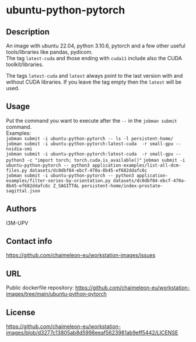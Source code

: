 # ubuntu-python-pytorch

## Description
An image with ubuntu 22.04, python 3.10.6, pytorch and a few other useful tools/libraries like pandas, pydicom.  
The tag `latest-cuda` and those ending with `cuda11` include also the CUDA toolkit/libraries.

The tags `latest-cuda` and `latest` always point to the last version with and without CUDA libraries.
If you leave the tag empty then the `latest` will be used.

## Usage
Put the command you want to execute after the `--` in the `jobman submit` command.  
Examples:  
  `jobman submit -i ubuntu-python-pytorch -- ls -l persistent-home/`  
  `jobman submit -i ubuntu-python-pytorch:latest-cuda  -r small-gpu -- nvidia-smi`  
  `jobman submit -i ubuntu-python-pytorch:latest-cuda  -r small-gpu -- python3 -c "import torch; torch.cuda.is_available()"`
  `jobman submit -i ubuntu-python-pytorch -- python3 application-examples/list-all-dcm-files.py datasets/dc0dbf84-ebcf-470a-8b45-ef682ddafc6c`  
  `jobman submit -i ubuntu-python-pytorch -- python3 application-examples/filter-series-by-orientation.py datasets/dc0dbf84-ebcf-470a-8b45-ef682ddafc6c Z_SAGITTAL persistent-home/index-prostate-sagittal.json`

## Authors
I3M-UPV

## Contact info
https://github.com/chaimeleon-eu/workstation-images/issues

## URL
Public dockerfile repository:
https://github.com/chaimeleon-eu/workstation-images/tree/main/ubuntu-python-pytorch

## License
https://github.com/chaimeleon-eu/workstation-images/blob/d3277c13805ab8d5998eeaf5623981ab9eff5442/LICENSE
